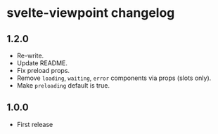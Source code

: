 # svelte-viewpoint changelog

## 1.2.0
* Re-write.
* Update README.
* Fix preload props.
* Remove `loading`, `waiting`, `error` components via props (slots only).
* Make `preloading` default is true.

## 1.0.0

* First release
